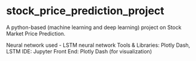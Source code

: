 # stock_price_prediction_project
A python-based (machine learning and deep learning) project on Stock Market Price Prediction.

Neural network used - LSTM neural network
Tools & Libraries: Plotly Dash, LSTM
IDE: Jupyter
Front End: Plotly Dash (for visualization)
